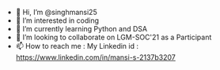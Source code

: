 - 👋 Hi, I’m @singhmansi25
- 👀 I’m interested in coding
- 🌱 I’m currently learning Python and DSA
- 💞️ I’m looking to collaborate on LGM-SOC'21 as a Participant
- 📫 How to reach me : My Linkedin id : https://www.linkedin.com/in/mansi-s-2137b3207

<!---
singhmansi25/singhmansi25 is a ✨ special ✨ repository because its `README.md` (this file) appears on your GitHub profile.
You can click the Preview link to take a look at your changes.
--->
